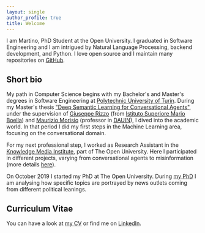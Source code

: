 ```yaml
---
layout: single
author_profile: true
title: Welcome
---
```


I am Martino, PhD Student at the Open University. I graduated in Software Engineering and I am intrigued by Natural Language Processing, backend development, and Python.
I love open source and I maintain many repositories on [GitHub](https://github.com/MartinoMensio/).

## Short bio

My path in Computer Science begins with my Bachelor's and Master's degrees in Software Engineering at [Polytechnic University of Turin](https://www.polito.it). During my Master's thesis ["Deep Semantic Learning for Conversational Agents"](https://martinomensio.github.io/master/), under the supervision of [Giuseppe Rizzo](http://giusepperizzo.github.io/) (from [Istituto Superiore Mario Boella](http://www.ismb.it/)) and [Maurizio Morisio](https://softeng.polito.it/morisio/) (professor in [DAUIN](http://www.dauin.polito.it/it/)), I dived into the academic world. In that period I did my first steps in the Machine Learning area, focusing on the conversational domain.

For my next professional step, I worked as Research Assistant in the [Knowledge Media Institute](http://kmi.open.ac.uk/), part of The Open University. Here I participated in different projects, varying from  conversational agents to misinformation (more details [here](/kmi-ra/)).

On October 2019 I started my PhD at The Open University. During [my PhD](/phd/) I am analysing how specific topics are portrayed by news outlets coming from different political leanings.

## Curriculum Vitae

You can have a look at [my CV](/assets/docs/resume.pdf) or find me on [LinkedIn](https://www.linkedin.com/in/martinomensio/).
